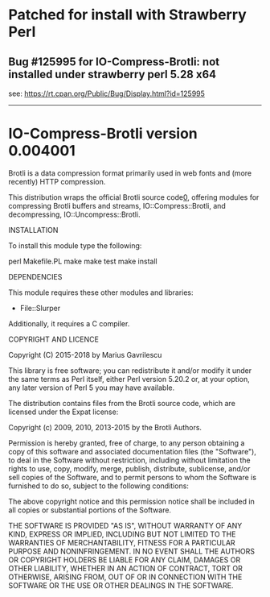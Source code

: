 # Patched for install with Strawberry Perl

## Bug #125995 for IO-Compress-Brotli: not installed under strawberry perl 5.28 x64

see: https://rt.cpan.org/Public/Bug/Display.html?id=125995

---

IO-Compress-Brotli version 0.004001
===================================

Brotli is a data compression format primarily used in web fonts and
(more recently) HTTP compression.

This distribution wraps the official Brotli source code[0], offering
modules for compressing Brotli buffers and streams, IO::Compress::Brotli,
and decompressing, IO::Uncompress::Brotli.

[0]: https://github.com/google/brotli

INSTALLATION

To install this module type the following:

   perl Makefile.PL
   make
   make test
   make install

DEPENDENCIES

This module requires these other modules and libraries:

* File::Slurper

Additionally, it requires a C compiler.

COPYRIGHT AND LICENCE

Copyright (C) 2015-2018 by Marius Gavrilescu

This library is free software; you can redistribute it and/or modify
it under the same terms as Perl itself, either Perl version 5.20.2 or,
at your option, any later version of Perl 5 you may have available.


The distribution contains files from the Brotli source code, which are
licensed under the Expat license:

Copyright (c) 2009, 2010, 2013-2015 by the Brotli Authors.

Permission is hereby granted, free of charge, to any person obtaining a copy
of this software and associated documentation files (the "Software"), to deal
in the Software without restriction, including without limitation the rights
to use, copy, modify, merge, publish, distribute, sublicense, and/or sell
copies of the Software, and to permit persons to whom the Software is
furnished to do so, subject to the following conditions:

The above copyright notice and this permission notice shall be included in
all copies or substantial portions of the Software.

THE SOFTWARE IS PROVIDED "AS IS", WITHOUT WARRANTY OF ANY KIND, EXPRESS OR
IMPLIED, INCLUDING BUT NOT LIMITED TO THE WARRANTIES OF MERCHANTABILITY,
FITNESS FOR A PARTICULAR PURPOSE AND NONINFRINGEMENT.  IN NO EVENT SHALL THE
AUTHORS OR COPYRIGHT HOLDERS BE LIABLE FOR ANY CLAIM, DAMAGES OR OTHER
LIABILITY, WHETHER IN AN ACTION OF CONTRACT, TORT OR OTHERWISE, ARISING FROM,
OUT OF OR IN CONNECTION WITH THE SOFTWARE OR THE USE OR OTHER DEALINGS IN
THE SOFTWARE.
